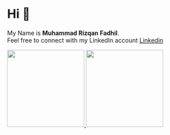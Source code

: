 # Hi 👋

My Name is **Muhammad Rizqan Fadhil**.\
Feel free to connect with my LinkedIn account [Linkedin](https://www.linkedin.com/in/rzqnfadhil/)

<p align="left">
<a href="https://github.com/MhmmdRFadhil">
  <img height="180em" src="https://github-readme-stats-eight-theta.vercel.app/api?username=gilangadhan&show_icons=true&theme=algolia&include_all_commits=true&count_private=true"/>
  <img height="180em" src="https://github-readme-stats-eight-theta.vercel.app/api/top-langs/?username=gilangadhan&layout=compact&langs_count=8&theme=algolia"/>
</a>
</p>
